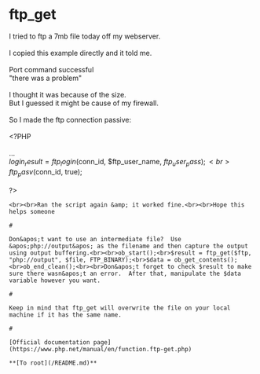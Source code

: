 # ftp_get



I tried to ftp a 7mb file today off my webserver.<br><br>I copied this example directly and it told me.<br><br>Port command successful<br>"there was a problem"<br><br>I thought it was because of the size.<br>But I guessed it might be cause of my firewall.<br><br>So I made the ftp connection passive:<br><br>&lt;?PHP<br>  <br>  ...<br>  $login_result = ftp_login($conn_id, $ftp_user_name, $ftp_user_pass);<br>  ftp_pasv($conn_id, true);<br><br>?>
```
<br><br>Ran the script again &amp; it worked fine.<br><br>Hope this helps someone  

#

Don&apos;t want to use an intermediate file?  Use &apos;php://output&apos; as the filename and then capture the output using output buffering.<br><br>ob_start();<br>$result = ftp_get($ftp, "php://output", $file, FTP_BINARY);<br>$data = ob_get_contents();<br>ob_end_clean();<br><br>Don&apos;t forget to check $result to make sure there wasn&apos;t an error.  After that, manipulate the $data variable however you want.  

#

Keep in mind that ftp_get will overwrite the file on your local machine if it has the same name.  

#

[Official documentation page](https://www.php.net/manual/en/function.ftp-get.php)

**[To root](/README.md)**